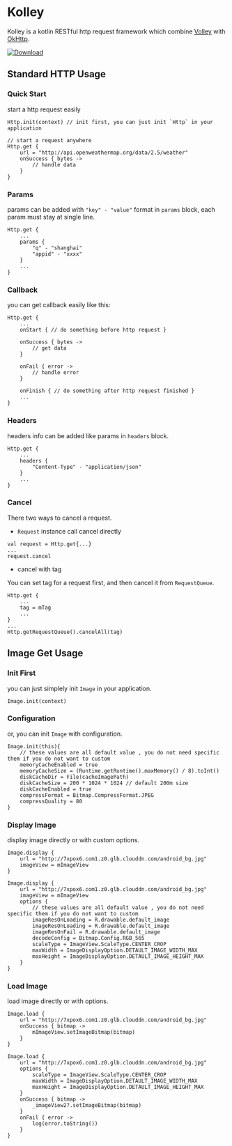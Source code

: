 # Kolley

Kolley is a kotlin RESTful http request framework which combine [Volley](https://developer.android.com/training/volley/index.html) with [OkHttp](http://square.github.io/okhttp).

[ ![Download](https://api.bintray.com/packages/ohmerhe/maven/kolley/images/download.svg) ](https://bintray.com/ohmerhe/maven/kolley/_latestVersion)

## Standard HTTP Usage

### Quick Start

start a http request easily

```
Http.init(context) // init first, you can just init `Http` in your application

// start a request anywhere
Http.get {
    url = "http://api.openweathermap.org/data/2.5/weather"
    onSuccess { bytes ->
        // handle data
    }
}    
```

### Params

params can be added with `"key" - "value"` format in `params` block, each param must stay at single line.

```
Http.get {
    ...
    params {
        "q" - "shanghai"
        "appid" - "xxxx"
    }
    ...
}
```   

### Callback

you can get callback easily like this:

```
Http.get {
    ...
    onStart { // do something before http request }

    onSuccess { bytes ->
        // get data
    }

    onFail { error ->
        // handle error
    }

    onFinish { // do something after http request finished }
    ...
}
```

### Headers

headers info can be added like params in `headers` block.

```
Http.get {
    ...
    headers {
        "Content-Type" - "application/json"
    }
    ...
} 
```

### Cancel

There two ways to cancel a request.

- `Request` instance call cancel directly

```
val request = Http.get{...}
...
request.cancel
```

- cancel with tag

You can set tag for a request first, and then cancel it from `RequestQueue`.

```
Http.get {
    ...
    tag = mTag
    ...
}
...
Http.getRequestQueue().cancelAll(tag)
```

## Image Get Usage

### Init First

you can just simplely init `Image` in your application.

```
Image.init(context)
```

### Configuration

or, you can init `Image` with configuration.

```
Image.init(this){
    // these values are all default value , you do not need specific them if you do not want to custom
    memoryCacheEnabled = true
    memoryCacheSize = (Runtime.getRuntime().maxMemory() / 8).toInt()
    diskCacheDir = File(cacheImagePath)
    diskCacheSize = 200 * 1024 * 1024 // default 200m size
    diskCacheEnabled = true
    compressFormat = Bitmap.CompressFormat.JPEG
    compressQuality = 80
}
```

### Display Image

display image directly or with custom options.

```
Image.display {
    url = "http://7xpox6.com1.z0.glb.clouddn.com/android_bg.jpg"
    imageView = mImageView
}
```


```
Image.display {
    url = "http://7xpox6.com1.z0.glb.clouddn.com/android_bg.jpg"
    imageView = mImageView
    options {
        // these values are all default value , you do not need specific them if you do not want to custom
        imageResOnLoading = R.drawable.default_image
        imageResOnLoading = R.drawable.default_image
        imageResOnFail = R.drawable.default_image
        decodeConfig = Bitmap.Config.RGB_565
        scaleType = ImageView.ScaleType.CENTER_CROP
        maxWidth = ImageDisplayOption.DETAULT_IMAGE_WIDTH_MAX
        maxHeight = ImageDisplayOption.DETAULT_IMAGE_HEIGHT_MAX
    }
}
```

### Load Image

load image directly or with options.

```
Image.load {
    url = "http://7xpox6.com1.z0.glb.clouddn.com/android_bg.jpg"
    onSuccess { bitmap ->
        mImageView.setImageBitmap(bitmap)
    }
}
```

```
Image.load {
    url = "http://7xpox6.com1.z0.glb.clouddn.com/android_bg.jpg"
    options {
        scaleType = ImageView.ScaleType.CENTER_CROP
        maxWidth = ImageDisplayOption.DETAULT_IMAGE_WIDTH_MAX
        maxHeight = ImageDisplayOption.DETAULT_IMAGE_HEIGHT_MAX
    }
    onSuccess { bitmap ->
        _imageView2?.setImageBitmap(bitmap)
    }
    onFail { error ->
        log(error.toString())
    }
}
```


